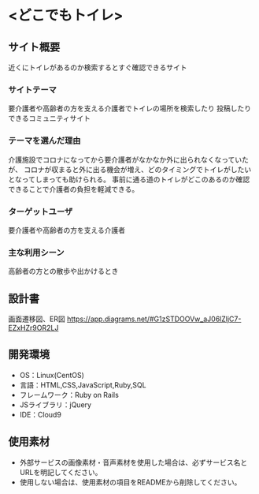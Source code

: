 # <どこでもトイレ>

## サイト概要
近くにトイレがあるのか検索するとすぐ確認できるサイト

### サイトテーマ
要介護者や高齢者の方を支える介護者でトイレの場所を検索したり
投稿したりできるコミュニティサイト

### テーマを選んだ理由
介護施設でコロナになってから要介護者がなかなか外に出られなくなっていたが、
コロナが収まると外に出る機会が増え、どのタイミングでトイレがしたいとなってしまっても助けられる。
事前に通る道のトイレがどこのあるのか確認できることで介護者の負担を軽減できる。

### ターゲットユーザ
要介護者や高齢者の方を支える介護者

### 主な利用シーン
高齢者の方との散歩や出かけるとき

## 設計書
画面遷移図、ER図 https://app.diagrams.net/#G1zSTDOOVw_aJ06lZljC7-EZxHZr9OR2LJ

## 開発環境
- OS：Linux(CentOS)
- 言語：HTML,CSS,JavaScript,Ruby,SQL
- フレームワーク：Ruby on Rails
- JSライブラリ：jQuery
- IDE：Cloud9

## 使用素材
- 外部サービスの画像素材・音声素材を使用した場合は、必ずサービス名とURLを明記してください。
- 使用しない場合は、使用素材の項目をREADMEから削除してください。